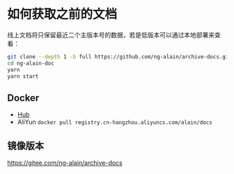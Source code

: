 # 如何获取之前的文档

线上文档将只保留最近二个主版本号的数据，若是低版本可以通过本地部署来查看：

```bash
git clone --depth 1 -b full https://github.com/ng-alain/archive-docs.git ng-alain-doc
cd ng-alain-doc
yarn
yarn start
```

## Docker

- [Hub](https://hub.docker.com/r/cipchk/ng-alain-docs)
- AliYun `docker pull registry.cn-hangzhou.aliyuncs.com/alain/docs`

## 镜像版本

https://gitee.com/ng-alain/archive-docs
